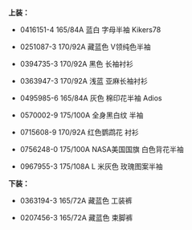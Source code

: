 **上装：**

- 0416151-4 165/84A 蓝白 字母半袖 Kikers78

- 0251087-3 170/92A 藏蓝色 V领纯色半袖

- 0394735-3 170/92A 黑色 长袖衬衫

- 0363947-3 170/92A 浅蓝 亚麻长袖衬衫

- 0495985-6 165/84A 灰色 棉印花半袖 Adios

- 0570002-9 175/100A 全身黑白纹 半袖

- 0715608-9 170/92A 红色鹦鹉花 衬衫

- 0756248-0 175/100A NASA美国国旗 白色背花半袖

- 0967955-3 175/108A L 米灰色 玫瑰图案半袖


**下装：**

- 0363194-3 165/72A 藏蓝色 工装裤

- 0207456-3 165/72A 藏蓝色 束脚裤
